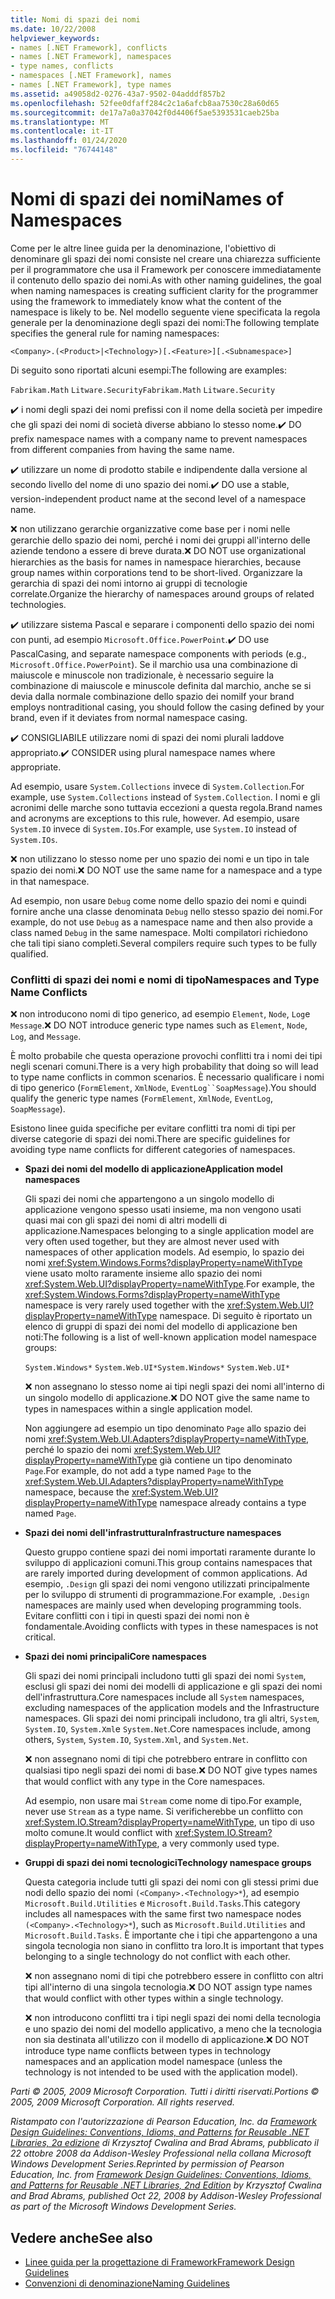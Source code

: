 ```yaml
---
title: Nomi di spazi dei nomi
ms.date: 10/22/2008
helpviewer_keywords:
- names [.NET Framework], conflicts
- names [.NET Framework], namespaces
- type names, conflicts
- namespaces [.NET Framework], names
- names [.NET Framework], type names
ms.assetid: a49058d2-0276-43a7-9502-04adddf857b2
ms.openlocfilehash: 52fee0dfaff284c2c1a6afcb8aa7530c28a60d65
ms.sourcegitcommit: de17a7a0a37042f0d4406f5ae5393531caeb25ba
ms.translationtype: MT
ms.contentlocale: it-IT
ms.lasthandoff: 01/24/2020
ms.locfileid: "76744148"
---
```

# <a name="names-of-namespaces"></a><span data-ttu-id="19de9-102">Nomi di spazi dei nomi</span><span class="sxs-lookup"><span data-stu-id="19de9-102">Names of Namespaces</span></span>
<span data-ttu-id="19de9-103">Come per le altre linee guida per la denominazione, l'obiettivo di denominare gli spazi dei nomi consiste nel creare una chiarezza sufficiente per il programmatore che usa il Framework per conoscere immediatamente il contenuto dello spazio dei nomi.</span><span class="sxs-lookup"><span data-stu-id="19de9-103">As with other naming guidelines, the goal when naming namespaces is creating sufficient clarity for the programmer using the framework to immediately know what the content of the namespace is likely to be.</span></span> <span data-ttu-id="19de9-104">Nel modello seguente viene specificata la regola generale per la denominazione degli spazi dei nomi:</span><span class="sxs-lookup"><span data-stu-id="19de9-104">The following template specifies the general rule for naming namespaces:</span></span>

 `<Company>.(<Product>|<Technology>)[.<Feature>][.<Subnamespace>]`

 <span data-ttu-id="19de9-105">Di seguito sono riportati alcuni esempi:</span><span class="sxs-lookup"><span data-stu-id="19de9-105">The following are examples:</span></span>

 <span data-ttu-id="19de9-106">`Fabrikam.Math` `Litware.Security`</span><span class="sxs-lookup"><span data-stu-id="19de9-106">`Fabrikam.Math` `Litware.Security`</span></span>

 <span data-ttu-id="19de9-107">✔️ i nomi degli spazi dei nomi prefissi con il nome della società per impedire che gli spazi dei nomi di società diverse abbiano lo stesso nome.</span><span class="sxs-lookup"><span data-stu-id="19de9-107">✔️ DO prefix namespace names with a company name to prevent namespaces from different companies from having the same name.</span></span>

 <span data-ttu-id="19de9-108">✔️ utilizzare un nome di prodotto stabile e indipendente dalla versione al secondo livello del nome di uno spazio dei nomi.</span><span class="sxs-lookup"><span data-stu-id="19de9-108">✔️ DO use a stable, version-independent product name at the second level of a namespace name.</span></span>

 <span data-ttu-id="19de9-109">❌ non utilizzano gerarchie organizzative come base per i nomi nelle gerarchie dello spazio dei nomi, perché i nomi dei gruppi all'interno delle aziende tendono a essere di breve durata.</span><span class="sxs-lookup"><span data-stu-id="19de9-109">❌ DO NOT use organizational hierarchies as the basis for names in namespace hierarchies, because group names within corporations tend to be short-lived.</span></span> <span data-ttu-id="19de9-110">Organizzare la gerarchia di spazi dei nomi intorno ai gruppi di tecnologie correlate.</span><span class="sxs-lookup"><span data-stu-id="19de9-110">Organize the hierarchy of namespaces around groups of related technologies.</span></span>

 <span data-ttu-id="19de9-111">✔️ utilizzare sistema Pascal e separare i componenti dello spazio dei nomi con punti, ad esempio `Microsoft.Office.PowerPoint`.</span><span class="sxs-lookup"><span data-stu-id="19de9-111">✔️ DO use PascalCasing, and separate namespace components with periods (e.g., `Microsoft.Office.PowerPoint`).</span></span> <span data-ttu-id="19de9-112">Se il marchio usa una combinazione di maiuscole e minuscole non tradizionale, è necessario seguire la combinazione di maiuscole e minuscole definita dal marchio, anche se si devia dalla normale combinazione dello spazio dei nomi</span><span class="sxs-lookup"><span data-stu-id="19de9-112">If your brand employs nontraditional casing, you should follow the casing defined by your brand, even if it deviates from normal namespace casing.</span></span>

 <span data-ttu-id="19de9-113">✔️ CONSIGLIABILE utilizzare nomi di spazi dei nomi plurali laddove appropriato.</span><span class="sxs-lookup"><span data-stu-id="19de9-113">✔️ CONSIDER using plural namespace names where appropriate.</span></span>

 <span data-ttu-id="19de9-114">Ad esempio, usare `System.Collections` invece di `System.Collection`.</span><span class="sxs-lookup"><span data-stu-id="19de9-114">For example, use `System.Collections` instead of `System.Collection`.</span></span> <span data-ttu-id="19de9-115">I nomi e gli acronimi delle marche sono tuttavia eccezioni a questa regola.</span><span class="sxs-lookup"><span data-stu-id="19de9-115">Brand names and acronyms are exceptions to this rule, however.</span></span> <span data-ttu-id="19de9-116">Ad esempio, usare `System.IO` invece di `System.IOs`.</span><span class="sxs-lookup"><span data-stu-id="19de9-116">For example, use `System.IO` instead of `System.IOs`.</span></span>

 <span data-ttu-id="19de9-117">❌ non utilizzano lo stesso nome per uno spazio dei nomi e un tipo in tale spazio dei nomi.</span><span class="sxs-lookup"><span data-stu-id="19de9-117">❌ DO NOT use the same name for a namespace and a type in that namespace.</span></span>

 <span data-ttu-id="19de9-118">Ad esempio, non usare `Debug` come nome dello spazio dei nomi e quindi fornire anche una classe denominata `Debug` nello stesso spazio dei nomi.</span><span class="sxs-lookup"><span data-stu-id="19de9-118">For example, do not use `Debug` as a namespace name and then also provide a class named `Debug` in the same namespace.</span></span> <span data-ttu-id="19de9-119">Molti compilatori richiedono che tali tipi siano completi.</span><span class="sxs-lookup"><span data-stu-id="19de9-119">Several compilers require such types to be fully qualified.</span></span>

### <a name="namespaces-and-type-name-conflicts"></a><span data-ttu-id="19de9-120">Conflitti di spazi dei nomi e nomi di tipo</span><span class="sxs-lookup"><span data-stu-id="19de9-120">Namespaces and Type Name Conflicts</span></span>
 <span data-ttu-id="19de9-121">❌ non introducono nomi di tipo generico, ad esempio `Element`, `Node`, `Log`e `Message`.</span><span class="sxs-lookup"><span data-stu-id="19de9-121">❌ DO NOT introduce generic type names such as `Element`, `Node`, `Log`, and `Message`.</span></span>

 <span data-ttu-id="19de9-122">È molto probabile che questa operazione provochi conflitti tra i nomi dei tipi negli scenari comuni.</span><span class="sxs-lookup"><span data-stu-id="19de9-122">There is a very high probability that doing so will lead to type name conflicts in common scenarios.</span></span> <span data-ttu-id="19de9-123">È necessario qualificare i nomi di tipo generico (`FormElement`, `XmlNode`, `EventLog``SoapMessage`).</span><span class="sxs-lookup"><span data-stu-id="19de9-123">You should qualify the generic type names (`FormElement`, `XmlNode`, `EventLog`, `SoapMessage`).</span></span>

 <span data-ttu-id="19de9-124">Esistono linee guida specifiche per evitare conflitti tra nomi di tipi per diverse categorie di spazi dei nomi.</span><span class="sxs-lookup"><span data-stu-id="19de9-124">There are specific guidelines for avoiding type name conflicts for different categories of namespaces.</span></span>

- <span data-ttu-id="19de9-125">**Spazi dei nomi del modello di applicazione**</span><span class="sxs-lookup"><span data-stu-id="19de9-125">**Application model namespaces**</span></span>

     <span data-ttu-id="19de9-126">Gli spazi dei nomi che appartengono a un singolo modello di applicazione vengono spesso usati insieme, ma non vengono usati quasi mai con gli spazi dei nomi di altri modelli di applicazione.</span><span class="sxs-lookup"><span data-stu-id="19de9-126">Namespaces belonging to a single application model are very often used together, but they are almost never used with namespaces of other application models.</span></span> <span data-ttu-id="19de9-127">Ad esempio, lo spazio dei nomi <xref:System.Windows.Forms?displayProperty=nameWithType> viene usato molto raramente insieme allo spazio dei nomi <xref:System.Web.UI?displayProperty=nameWithType>.</span><span class="sxs-lookup"><span data-stu-id="19de9-127">For example, the <xref:System.Windows.Forms?displayProperty=nameWithType> namespace is very rarely used together with the <xref:System.Web.UI?displayProperty=nameWithType> namespace.</span></span> <span data-ttu-id="19de9-128">Di seguito è riportato un elenco di gruppi di spazi dei nomi del modello di applicazione ben noti:</span><span class="sxs-lookup"><span data-stu-id="19de9-128">The following is a list of well-known application model namespace groups:</span></span>

     <span data-ttu-id="19de9-129">`System.Windows*` `System.Web.UI*`</span><span class="sxs-lookup"><span data-stu-id="19de9-129">`System.Windows*` `System.Web.UI*`</span></span>

     <span data-ttu-id="19de9-130">❌ non assegnano lo stesso nome ai tipi negli spazi dei nomi all'interno di un singolo modello di applicazione.</span><span class="sxs-lookup"><span data-stu-id="19de9-130">❌ DO NOT give the same name to types in namespaces within a single application model.</span></span>

     <span data-ttu-id="19de9-131">Non aggiungere ad esempio un tipo denominato `Page` allo spazio dei nomi <xref:System.Web.UI.Adapters?displayProperty=nameWithType>, perché lo spazio dei nomi <xref:System.Web.UI?displayProperty=nameWithType> già contiene un tipo denominato `Page`.</span><span class="sxs-lookup"><span data-stu-id="19de9-131">For example, do not add a type named `Page` to the <xref:System.Web.UI.Adapters?displayProperty=nameWithType> namespace, because the <xref:System.Web.UI?displayProperty=nameWithType> namespace already contains a type named `Page`.</span></span>

- <span data-ttu-id="19de9-132">**Spazi dei nomi dell'infrastruttura**</span><span class="sxs-lookup"><span data-stu-id="19de9-132">**Infrastructure namespaces**</span></span>

     <span data-ttu-id="19de9-133">Questo gruppo contiene spazi dei nomi importati raramente durante lo sviluppo di applicazioni comuni.</span><span class="sxs-lookup"><span data-stu-id="19de9-133">This group contains namespaces that are rarely imported during development of common applications.</span></span> <span data-ttu-id="19de9-134">Ad esempio, `.Design` gli spazi dei nomi vengono utilizzati principalmente per lo sviluppo di strumenti di programmazione.</span><span class="sxs-lookup"><span data-stu-id="19de9-134">For example, `.Design` namespaces are mainly used when developing programming tools.</span></span> <span data-ttu-id="19de9-135">Evitare conflitti con i tipi in questi spazi dei nomi non è fondamentale.</span><span class="sxs-lookup"><span data-stu-id="19de9-135">Avoiding conflicts with types in these namespaces is not critical.</span></span>

- <span data-ttu-id="19de9-136">**Spazi dei nomi principali**</span><span class="sxs-lookup"><span data-stu-id="19de9-136">**Core namespaces**</span></span>

     <span data-ttu-id="19de9-137">Gli spazi dei nomi principali includono tutti gli spazi dei nomi `System`, esclusi gli spazi dei nomi dei modelli di applicazione e gli spazi dei nomi dell'infrastruttura.</span><span class="sxs-lookup"><span data-stu-id="19de9-137">Core namespaces include all `System` namespaces, excluding namespaces of the application models and the Infrastructure namespaces.</span></span> <span data-ttu-id="19de9-138">Gli spazi dei nomi principali includono, tra gli altri, `System`, `System.IO`, `System.Xml`e `System.Net`.</span><span class="sxs-lookup"><span data-stu-id="19de9-138">Core namespaces include, among others, `System`, `System.IO`, `System.Xml`, and `System.Net`.</span></span>

     <span data-ttu-id="19de9-139">❌ non assegnano nomi di tipi che potrebbero entrare in conflitto con qualsiasi tipo negli spazi dei nomi di base.</span><span class="sxs-lookup"><span data-stu-id="19de9-139">❌ DO NOT give types names that would conflict with any type in the Core namespaces.</span></span>

     <span data-ttu-id="19de9-140">Ad esempio, non usare mai `Stream` come nome di tipo.</span><span class="sxs-lookup"><span data-stu-id="19de9-140">For example, never use `Stream` as a type name.</span></span> <span data-ttu-id="19de9-141">Si verificherebbe un conflitto con <xref:System.IO.Stream?displayProperty=nameWithType>, un tipo di uso molto comune.</span><span class="sxs-lookup"><span data-stu-id="19de9-141">It would conflict with <xref:System.IO.Stream?displayProperty=nameWithType>, a very commonly used type.</span></span>

- <span data-ttu-id="19de9-142">**Gruppi di spazi dei nomi tecnologici**</span><span class="sxs-lookup"><span data-stu-id="19de9-142">**Technology namespace groups**</span></span>

     <span data-ttu-id="19de9-143">Questa categoria include tutti gli spazi dei nomi con gli stessi primi due nodi dello spazio dei nomi `(<Company>.<Technology>*`), ad esempio `Microsoft.Build.Utilities` e `Microsoft.Build.Tasks`.</span><span class="sxs-lookup"><span data-stu-id="19de9-143">This category includes all namespaces with the same first two namespace nodes `(<Company>.<Technology>*`), such as `Microsoft.Build.Utilities` and `Microsoft.Build.Tasks`.</span></span> <span data-ttu-id="19de9-144">È importante che i tipi che appartengono a una singola tecnologia non siano in conflitto tra loro.</span><span class="sxs-lookup"><span data-stu-id="19de9-144">It is important that types belonging to a single technology do not conflict with each other.</span></span>

     <span data-ttu-id="19de9-145">❌ non assegnano nomi di tipi che potrebbero essere in conflitto con altri tipi all'interno di una singola tecnologia.</span><span class="sxs-lookup"><span data-stu-id="19de9-145">❌ DO NOT assign type names that would conflict with other types within a single technology.</span></span>

     <span data-ttu-id="19de9-146">❌ non introducono conflitti tra i tipi negli spazi dei nomi della tecnologia e uno spazio dei nomi del modello applicativo, a meno che la tecnologia non sia destinata all'utilizzo con il modello di applicazione.</span><span class="sxs-lookup"><span data-stu-id="19de9-146">❌ DO NOT introduce type name conflicts between types in technology namespaces and an application model namespace (unless the technology is not intended to be used with the application model).</span></span>

 <span data-ttu-id="19de9-147">*Parti © 2005, 2009 Microsoft Corporation. Tutti i diritti riservati.*</span><span class="sxs-lookup"><span data-stu-id="19de9-147">*Portions © 2005, 2009 Microsoft Corporation. All rights reserved.*</span></span>

 <span data-ttu-id="19de9-148">*Ristampato con l'autorizzazione di Pearson Education, Inc. da [Framework Design Guidelines: Conventions, Idioms, and Patterns for Reusable .NET Libraries, 2a edizione](https://www.informit.com/store/framework-design-guidelines-conventions-idioms-and-9780321545619) di Krzysztof Cwalina and Brad Abrams, pubblicato il 22 ottobre 2008 da Addison-Wesley Professional nella collana Microsoft Windows Development Series.*</span><span class="sxs-lookup"><span data-stu-id="19de9-148">*Reprinted by permission of Pearson Education, Inc. from [Framework Design Guidelines: Conventions, Idioms, and Patterns for Reusable .NET Libraries, 2nd Edition](https://www.informit.com/store/framework-design-guidelines-conventions-idioms-and-9780321545619) by Krzysztof Cwalina and Brad Abrams, published Oct 22, 2008 by Addison-Wesley Professional as part of the Microsoft Windows Development Series.*</span></span>

## <a name="see-also"></a><span data-ttu-id="19de9-149">Vedere anche</span><span class="sxs-lookup"><span data-stu-id="19de9-149">See also</span></span>

- [<span data-ttu-id="19de9-150">Linee guida per la progettazione di Framework</span><span class="sxs-lookup"><span data-stu-id="19de9-150">Framework Design Guidelines</span></span>](../../../docs/standard/design-guidelines/index.md)
- [<span data-ttu-id="19de9-151">Convenzioni di denominazione</span><span class="sxs-lookup"><span data-stu-id="19de9-151">Naming Guidelines</span></span>](../../../docs/standard/design-guidelines/naming-guidelines.md)

